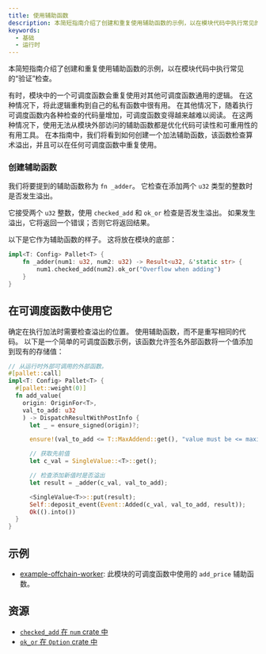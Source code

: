 ```yaml
---
title: 使用辅助函数
description: 本简短指南介绍了创建和重复使用辅助函数的示例，以在模块代码中执行常见的“验证”检查。
keywords:
  - 基础
  - 运行时
---
```


本简短指南介绍了创建和重复使用辅助函数的示例，以在模块代码中执行常见的“验证”检查。

有时，模块中的一个可调度函数会重复使用对其他可调度函数通用的逻辑。
在这种情况下，将此逻辑重构到自己的私有函数中很有用。
在其他情况下，随着执行可调度函数内各种检查的代码量增加，可调度函数变得越来越难以阅读。
在这两种情况下，使用无法从模块外部访问的辅助函数都是优化代码可读性和可重用性的有用工具。
在本指南中，我们将看到如何创建一个加法辅助函数，该函数检查算术溢出，并且可以在任何可调度函数中重复使用。

### 创建辅助函数

我们将要提到的辅助函数称为 `fn _adder`。
它检查在添加两个 `u32` 类型的整数时是否发生溢出。

它接受两个 `u32` 整数，使用 `checked_add` 和 `ok_or` 检查是否发生溢出。
如果发生溢出，它将返回一个错误；否则它将返回结果。

以下是它作为辅助函数的样子。
这将放在模块的底部：

```rust
impl<T: Config> Pallet<T> {
    fn _adder(num1: u32, num2: u32) -> Result<u32, &'static str> {
        num1.checked_add(num2).ok_or("Overflow when adding")
    }
}
```

## 在可调度函数中使用它

确定在执行加法时需要检查溢出的位置。
使用辅助函数，而不是重写相同的代码。
以下是一个简单的可调度函数示例，该函数允许签名外部函数将一个值添加到现有的存储值：

```rust
// 从运行时外部可调用的外部函数。
#[pallet::call]
impl<T: Config> Pallet<T> {
  #[pallet::weight(0)]
  fn add_value(
    origin: OriginFor<T>,
    val_to_add: u32
    ) -> DispatchResultWithPostInfo {
      let _ = ensure_signed(origin)?;

      ensure!(val_to_add <= T::MaxAddend::get(), "value must be <= maximum add amount constant");

      // 获取先前值
      let c_val = SingleValue::<T>::get();

      // 检查添加新值时是否溢出
      let result = _adder(c_val, val_to_add);

      <SingleValue<T>>::put(result);
      Self::deposit_event(Event::Added(c_val, val_to_add, result));
      Ok(().into())
  }
}
```

## 示例

- [example-offchain-worker](https://github.com/paritytech/polkadot-sdk/blob/master/substrate/frame/examples/offchain-worker/src/lib.rs): 此模块的可调度函数中使用的 `add_price` 辅助函数。

## 资源

- [`checked_add` 在 `num` crate 中](https://docs.rs/num/0.4.0/num/traits/trait.CheckedAdd.html)
- [`ok_or` 在 `Option` crate 中](https://doc.rust-lang.org/std/option/enum.Option.html#method.ok_or)
